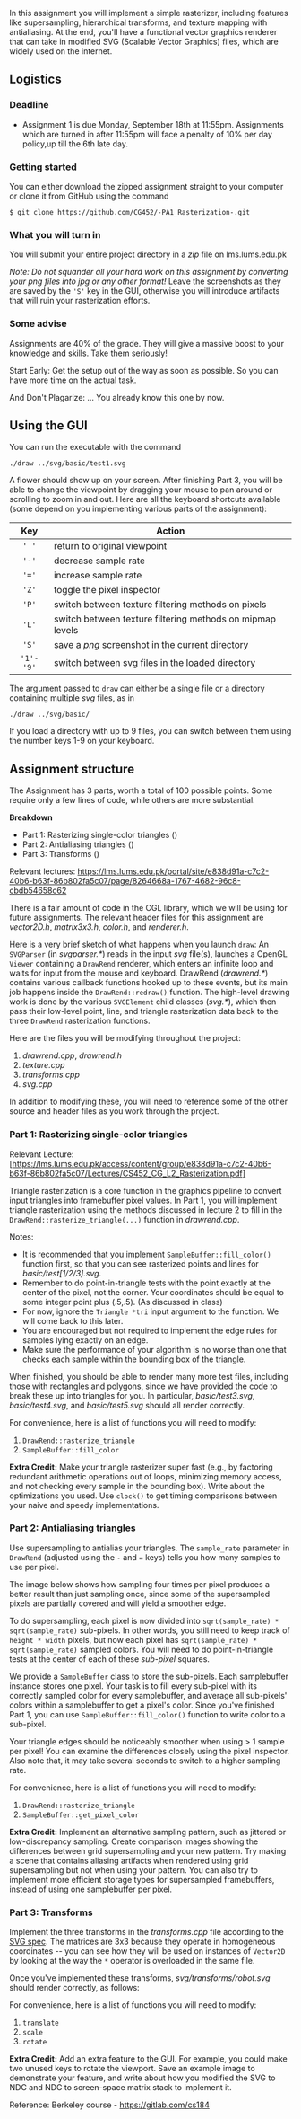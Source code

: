 In this assignment you will implement a simple rasterizer, including features like supersampling, hierarchical transforms, and texture mapping with antialiasing. At the end, you'll have a functional vector graphics renderer that can take in modified SVG (Scalable Vector Graphics) files, which are widely used on the internet.

## Logistics

### Deadline
* Assignment 1 is due Monday, September 18th at 11:55pm. Assignments which are turned in after 11:55pm will face a penalty of 10% per day policy,up till the 6th late day.


### Getting started

You can either download the zipped assignment straight to your computer or clone it from GitHub using the command

    $ git clone https://github.com/CG452/-PA1_Rasterization-.git


### What you will turn in
You will submit your entire project directory in a *zip* file on lms.lums.edu.pk

*Note: Do not squander all your hard work on this assignment by converting your png files into jpg or any other format!* Leave the screenshots as they are saved by the `'S'` key in the GUI, otherwise you will introduce artifacts that will ruin your rasterization efforts.

### Some advise
Assignments are 40% of the grade. They will give a massive boost to your knowledge and skills. Take them seriously!

Start Early: Get the setup out of the way as soon as possible. So you can have more time on the actual task.

And Don't Plagarize: ... You already know this one by now.

## Using the GUI

You can run the executable with the command

    ./draw ../svg/basic/test1.svg

A flower should show up on your screen. After finishing Part 3, you will be able to change the viewpoint by dragging your mouse to pan around or scrolling to zoom in and out. Here are all the keyboard shortcuts available (some depend on you implementing various parts of the assignment):

|Key | Action|
|:-----:|------|
|`' '`  | return to original viewpoint|
|`'-'`  | decrease sample rate|
|`'='` | increase sample rate|
|`'Z'` | toggle the pixel inspector|
|`'P'` | switch between texture filtering methods on pixels|
|`'L'` | switch between texture filtering methods on mipmap levels|
|`'S'` | save a *png* screenshot in the current directory|
| `'1'-'9'`  | switch between svg files in the loaded directory|

The argument passed to `draw` can either be a single file or a directory containing multiple *svg* files, as in

    ./draw ../svg/basic/

If you load a directory with up to 9 files, you can switch between them using the number keys 1-9 on your keyboard.

## Assignment structure

The Assignment has 3 parts, worth a total of 100 possible points. Some require only a few lines of code, while others are more substantial.

**Breakdown**

* Part 1: Rasterizing single-color triangles ()
* Part 2: Antialiasing triangles ()
* Part 3: Transforms ()


Relevant lectures:
https://lms.lums.edu.pk/portal/site/e838d91a-c7c2-40b6-b63f-86b802fa5c07/page/8264668a-1767-4682-96c8-cbdb54658c62

There is a fair amount of code in the CGL library, which we will be using for future assignments. The relevant header files for this assignment are *vector2D.h*, *matrix3x3.h*, *color.h*, and *renderer.h*.

Here is a very brief sketch of what happens when you launch `draw`: An `SVGParser` (in *svgparser.\**) reads in the input *svg* file(s), launches a OpenGL `Viewer` containing a `DrawRend` renderer, which enters an infinite loop and waits for input from the mouse and keyboard. DrawRend (*drawrend.\**) contains various callback functions hooked up to these events, but its main job happens inside the `DrawRend::redraw()` function. The high-level drawing work is done by the various `SVGElement` child classes (*svg.\**), which then pass their low-level point, line, and triangle rasterization data back to the three `DrawRend` rasterization functions.

Here are the files you will be modifying throughout the project:

1. *drawrend.cpp*, *drawrend.h*
2. *texture.cpp*
3. *transforms.cpp*
4. *svg.cpp*

In addition to modifying these, you will need to reference some of the other source and header files as you work through the project.

### Part 1: Rasterizing single-color triangles
Relevant Lecture: [https://lms.lums.edu.pk/access/content/group/e838d91a-c7c2-40b6-b63f-86b802fa5c07/Lectures/CS452_CG_L2_Rasterization.pdf]

Triangle rasterization is a core function in the graphics pipeline to convert input triangles into framebuffer pixel values. In Part 1, you will implement triangle rasterization using the methods discussed in lecture 2 to fill in the `DrawRend::rasterize_triangle(...)` function in *drawrend.cpp*.

Notes:
  * It is recommended that you implement `SampleBuffer::fill_color()` function first, so that you can see rasterized points and lines for *basic/test[1/2/3].svg*.
  * Remember to do point-in-triangle tests with the point exactly at the center of the pixel, not the corner. Your coordinates should be equal to some integer point plus (.5,.5). (As discussed in class)
  * For now, ignore the `Triangle *tri` input argument to the function. We will come back to this later.
  * You are encouraged but not required to implement the edge rules for samples lying exactly on an edge.
  * Make sure the performance of your algorithm is no worse than one that checks each sample within the bounding box of the triangle.

When finished, you should be able to render many more test files, including those with rectangles and polygons, since we have provided the code to break these up into triangles for you. In particular, *basic/test3.svg*, *basic/test4.svg*, and *basic/test5.svg* should all render correctly.

For convenience, here is a list of functions you will need to modify:

1. `DrawRend::rasterize_triangle`
2. `SampleBuffer::fill_color`

**Extra Credit:** Make your triangle rasterizer super fast (e.g., by factoring redundant arithmetic operations out of loops, minimizing memory access, and not checking every sample in the bounding box). Write about the optimizations you used. Use `clock()` to get timing comparisons between your naive and speedy implementations.



### Part 2: Antialiasing triangles

Use supersampling to antialias your triangles. The `sample_rate` parameter in `DrawRend` (adjusted using the `-` and `=` keys) tells you how many samples to use per pixel.

The image below shows how sampling four times per pixel produces a better result than just sampling once, since some of the supersampled pixels are partially covered and will yield a smoother edge.

To do supersampling, each pixel is now divided into `sqrt(sample_rate) * sqrt(sample_rate)` sub-pixels. In other words, you still need to keep track of `height * width` pixels, but now each pixel has `sqrt(sample_rate) * sqrt(sample_rate)` sampled colors. You will need to do point-in-triangle tests at the center of each of these *sub-pixel* squares.

We provide a `SampleBuffer` class to store the sub-pixels. Each samplebuffer instance stores one pixel. Your task is to fill every sub-pixel with its correctly sampled color for every samplebuffer, and average all sub-pixels' colors within a samplebuffer to get a pixel's color. Since you've finished Part 1, you can use `SampleBuffer::fill_color()` function to write color to a sub-pixel.

Your triangle edges should be noticeably smoother when using > 1 sample per pixel! You can examine the differences closely using the pixel inspector. Also note that, it may take several seconds to switch to a higher sampling rate.

For convenience, here is a list of functions you will need to modify:

1. `DrawRend::rasterize_triangle`
2. `SampleBuffer::get_pixel_color`

**Extra Credit:** Implement an alternative sampling pattern, such as jittered or low-discrepancy sampling. Create comparison images showing the differences between grid supersampling and your new pattern. Try making a scene that contains aliasing artifacts when rendered using grid supersampling but not when using your pattern. You can also try to implement more efficient storage types for supersampled framebuffers, instead of using one samplebuffer per pixel.


### Part 3: Transforms

Implement the three transforms in the *transforms.cpp* file according to the [SVG spec](https://developer.mozilla.org/en-US/docs/Web/SVG/Attribute/transform). The matrices are 3x3 because they operate in homogeneous coordinates -- you can see how they will be used on instances of `Vector2D` by looking at the way the `*` operator is overloaded in the same file.

Once you've implemented these transforms, *svg/transforms/robot.svg* should render correctly, as follows:

For convenience, here is a list of functions you will need to modify:

1. `translate`
2. `scale`
3. `rotate`

**Extra Credit:** Add an extra feature to the GUI. For example, you could make two unused keys to rotate the viewport. Save an example image to demonstrate your feature, and write about how you modified the SVG to NDC and NDC to screen-space matrix stack to implement it.

Reference:
Berkeley course - https://gitlab.com/cs184
